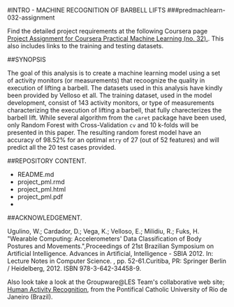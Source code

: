 
#INTRO - MACHINE RECOGNITION OF BARBELL LIFTS 
###predmachlearn-032-assignment

Find the detailed project requirements at the following Coursera page [Project Assignment for Coursera Practical Machine Learning (no. 32).](https://class.coursera.org/predmachlearn-032/human_grading/view/courses/975201/assessments/4/submissions). This also includes links to the training and testing datasets.

##SYNOPSIS

The goal of this analysis is to create a machine learning model using a set of activity monitors (or measurements) that recoognize the quality in execution of lifting a barbell. The datasets used in this analysis have kindly been provided by Velloso et all. The training dataset, used in the model development, consist of 143 activity monitors, or type of measurements characterizing the execution of lifting a barbell, that fully charecterizes the barbell lift. While several algorithm from the `caret` package have been used, only Random Forest with Cross-Validation `cv` and 10 k-folds will be presented in this paper. The resulting random forest model have an accuracy of 98.52% for an optimal `mtry` of 27 (out of 52 features) and will predict all the 20 test cases provided.

##REPOSITORY CONTENT.

- README.md
- project_pml.rmd
- project_pml.html
- project_pml.pdf
- 
##ACKNOWLEDGEMENT.

Ugulino, W.; Cardador, D.; Vega, K.; Velloso, E.; Milidiu, R.; Fuks, H. "Wearable Computing: Accelerometers' Data Classification of Body Postures and Movements.",Proceedings of 21st Brazilian Symposium on Artificial Intelligence. Advances in Artificial, Intelligence - SBIA 2012. In: Lecture Notes in Computer Science. , pp. 52-61.Curitiba, PR: Springer Berlin / Heidelberg, 2012. ISBN 978-3-642-34458-9.

Also look take a look at the Groupware@LES Team's collaborative web site; [Human Activity Recognition](http://groupware.les.inf.puc-rio.br/har), from the Pontifical Catholic University of Rio de Janeiro (Brazil). 
